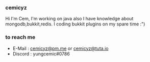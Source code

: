 ### cemicyz

Hi I'm Cem, I'm working on java also I have knowledge about mongodb,bukkit,redis.
I coding bukkit plugins on my spare time :")

### to reach me

- E-Mail : cemicyz@pm.me or cemicyz@tuta.io
- Discord : yungcemic#0786
